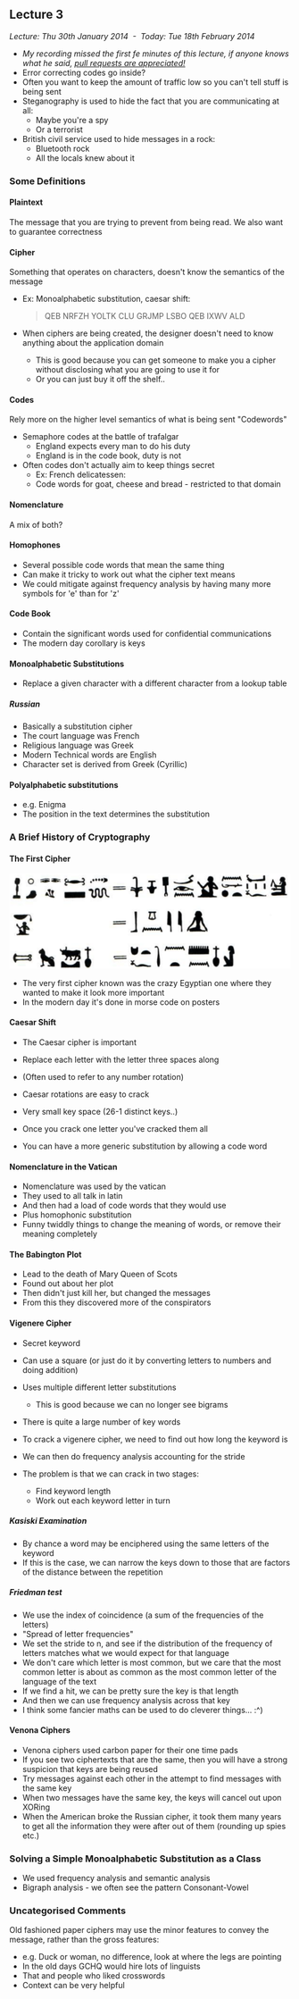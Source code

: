 Lecture 3
---------

*Lecture: Thu 30th January 2014  -  Today: Tue 18th February 2014*

-   *My recording missed the first fe minutes of this lecture, if anyone
    knows what he said, [pull requests are
    appreciated!](https://github.com/edderick/crypto_notes)*
-   Error correcting codes go inside?
-   Often you want to keep the amount of traffic low so you can't tell
    stuff is being sent
-   Steganography is used to hide the fact that you are communicating at
    all:
    -   Maybe you're a spy
    -   Or a terrorist
-   British civil service used to hide messages in a rock:
    -   Bluetooth rock
    -   All the locals knew about it

### Some Definitions

#### Plaintext

The message that you are trying to prevent from being read. We also want
to guarantee correctness

#### Cipher

Something that operates on characters, doesn't know the semantics of the
message

-   Ex: Monoalphabetic substitution, caesar shift: 
    
    >QEB NRFZH YOLTK CLU GRJMP LSBO QEB IXWV ALD
-   When ciphers are being created, the designer doesn't need to know
    anything about the application domain
    -   This is good because you can get someone to make you a cipher
        without disclosing what you are going to use it for
    -   Or you can just buy it off the shelf..

#### Codes

Rely more on the higher level semantics of what is being sent
"Codewords"

-   Semaphore codes at the battle of trafalgar
    -   England expects every man to do his duty
    -   England is in the code book, duty is not
-   Often codes don't actually aim to keep things secret
    -   Ex: French delicatessen:
    -   Code words for goat, cheese and bread - restricted to that
        domain

#### Nomenclature

A mix of both?

#### Homophones

-   Several possible code words that mean the same thing
-   Can make it tricky to work out what the cipher text means
-   We could mitigate against frequency analysis by having many more
    symbols for 'e' than for 'z'

#### Code Book

-   Contain the significant words used for confidential communications
-   The modern day corollary is keys

#### Monoalphabetic Substitutions

-   Replace a given character with a different character from a lookup
    table

##### Russian

-   Basically a substitution cipher
-   The court language was French
-   Religious language was Greek
-   Modern Technical words are English
-   Character set is derived from Greek (Cyrillic)

#### Polyalphabetic substitutions

-   e.g. Enigma
-   The position in the text determines the substitution

### A Brief History of Cryptography

#### The First Cipher

![](images/Egyptian.png)

-   The very first cipher known was the crazy Egyptian one where they
    wanted to make it look more important
-   In the modern day it's done in morse code on posters

#### Caesar Shift

-   The Caesar cipher is important
-   Replace each letter with the letter three spaces along
-   (Often used to refer to any number rotation)

-   Caesar rotations are easy to crack
-   Very small key space (26-1 distinct keys..)
-   Once you crack one letter you've cracked them all
-   You can have a more generic substitution by allowing a code word

#### Nomenclature in the Vatican

-   Nomenclature was used by the vatican
-   They used to all talk in latin
-   And then had a load of code words that they would use
-   Plus homophonic substitution
-   Funny twiddly things to change the meaning of words, or remove their
    meaning completely

#### The Babington Plot

-   Lead to the death of Mary Queen of Scots
-   Found out about her plot
-   Then didn't just kill her, but changed the messages
-   From this they discovered more of the conspirators

#### Vigenere Cipher

-   Secret keyword
-   Can use a square (or just do it by converting letters to numbers and
    doing addition)
-   Uses multiple different letter substitutions
    -   This is good because we can no longer see bigrams
-   There is quite a large number of key words

-   To crack a vigenere cipher, we need to find out how long the keyword
    is
-   We can then do frequency analysis accounting for the stride
-   The problem is that we can crack in two stages:
    -   Find keyword length
    -   Work out each keyword letter in turn

##### Kasiski Examination

-   By chance a word may be enciphered using the same letters of the
    keyword
-   If this is the case, we can narrow the keys down to those that are
    factors of the distance between the repetition

##### Friedman test

-   We use the index of coincidence (a sum of the frequencies of the
    letters)
-   "Spread of letter frequencies"
-   We set the stride to n, and see if the distribution of the frequency
    of letters matches what we would expect for that language
-   We don't care which letter is most common, but we care that the most
    common letter is about as common as the most common letter of the
    language of the text
-   If we find a hit, we can be pretty sure the key is that length
-   And then we can use frequency analysis across that key
-   I think some fancier maths can be used to do cleverer things... :\^)

#### Venona Ciphers

-   Venona ciphers used carbon paper for their one time pads
-   If you see two ciphertexts that are the same, then you will have a
    strong suspicion that keys are being reused
-   Try messages against each other in the attempt to find messages with
    the same key
-   When two messages have the same key, the keys will cancel out upon
    XORing
-   When the American broke the Russian cipher, it took them many years
    to get all the information they were after out of them (rounding up
    spies etc.)

### Solving a Simple Monoalphabetic Substitution as a Class

-   We used frequency analysis and semantic analysis
-   Bigraph analysis - we often see the pattern Consonant-Vowel

### Uncategorised Comments

Old fashioned paper ciphers may use the minor features to convey the
message, rather than the gross features:

-   e.g. Duck or woman, no difference, look at where the legs are
    pointing
-   In the old days GCHQ would hire lots of linguists
-   That and people who liked crosswords
-   Context can be very helpful
